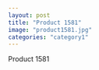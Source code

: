 ```yaml
---
layout: post
title: "Product 1581"
image: "product1581.jpg"
categories: "category1"
---
```

Product 1581
